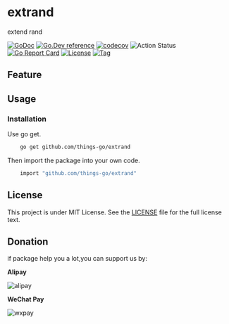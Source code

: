 # extrand
 extend rand

[![GoDoc](https://godoc.org/github.com/things-go/extrand?status.svg)](https://godoc.org/github.com/things-go/extrand)
[![Go.Dev reference](https://img.shields.io/badge/go.dev-reference-blue?logo=go&logoColor=white)](https://pkg.go.dev/github.com/things-go/extrand?tab=doc)
[![codecov](https://codecov.io/gh/things-go/extrand/branch/master/graph/badge.svg)](https://codecov.io/gh/things-go/extrand)
![Action Status](https://github.com/things-go/extrand/workflows/Go/badge.svg)
[![Go Report Card](https://goreportcard.com/badge/github.com/things-go/extrand)](https://goreportcard.com/report/github.com/things-go/extrand)
[![License](https://img.shields.io/github/license/things-go/extrand)](https://github.com/things-go/extrand/raw/master/LICENSE)
[![Tag](https://img.shields.io/github/v/tag/things-go/extrand)](https://github.com/things-go/extrand/tags)


## Feature

## Usage

### Installation

Use go get.
```bash
    go get github.com/things-go/extrand
```

Then import the package into your own code.
```bash
    import "github.com/things-go/extrand"
```

## License

This project is under MIT License. See the [LICENSE](LICENSE) file for the full license text.

## Donation

if package help you a lot,you can support us by:

**Alipay**

![alipay](https://github.com/thinkgos/thinkgos/blob/master/asserts/alipay.jpg)

**WeChat Pay**

![wxpay](https://github.com/thinkgos/thinkgos/blob/master/asserts/wxpay.jpg)